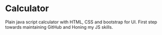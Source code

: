 # Calculator
Plain java script calculator with HTML, CSS and bootstrap for UI.
First step towards maintaining GitHub and Honing my JS skills.

